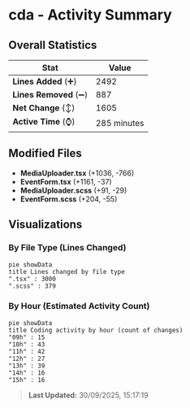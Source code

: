 # cda - Activity Summary 

## Overall Statistics

| Stat                   | Value                                                             |
| ---------------------- | ----------------------------------------------------------------- |
| **Lines Added** (➕)   | 2492                                          |
| **Lines Removed** (➖) | 887                                        |
| **Net Change** (↕)    | 1605                |
| **Active Time** (⌚)   | 285 minutes |


## Modified Files
- **MediaUploader.tsx** (+1036, -766)
- **EventForm.tsx** (+1161, -37)
- **MediaUploader.scss** (+91, -29)
- **EventForm.scss** (+204, -55)

## Visualizations

### By File Type (Lines Changed)

```mermaid
pie showData
title Lines changed by file type
".tsx" : 3000
".scss" : 379
```

### By Hour (Estimated Activity Count)

```mermaid
pie showData
title Coding activity by hour (count of changes)
"09h" : 15
"10h" : 43
"11h" : 42
"12h" : 27
"13h" : 39
"14h" : 16
"15h" : 16
```


> **Last Updated:** 30/09/2025, 15:17:19